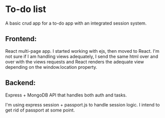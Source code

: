 # To-do list

A basic crud app for a to-do app with an integrated session system.

## Frontend:

React multi-page app. I started working with ejs, then moved to React. I'm not sure if I am handling views adequately, I send the same html over and over with the views requests and React renders the adequate view depending on the window.location property.

## Backend:

Express + MongoDB API that handles both auth and tasks.

I'm using express session + passport.js to handle session logic. I intend to get rid of passport at some point.
